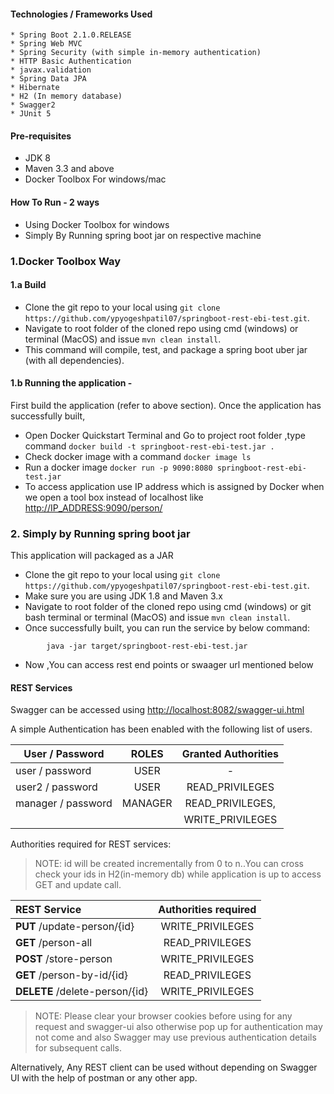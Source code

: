 #### Technologies / Frameworks Used
    * Spring Boot 2.1.0.RELEASE
    * Spring Web MVC
    * Spring Security (with simple in-memory authentication)
    * HTTP Basic Authentication
    * javax.validation
    * Spring Data JPA
    * Hibernate
    * H2 (In memory database) 
    * Swagger2
    * JUnit 5


#### Pre-requisites
* JDK 8 
* Maven 3.3 and above
* Docker Toolbox For windows/mac

#### How To Run - 2 ways
* Using Docker Toolbox for windows
* Simply By Running spring boot jar on respective machine

### 1.Docker Toolbox Way

#### 1.a Build
 * Clone the git repo to your local using `git clone https://github.com/ypyogeshpatil07/springboot-rest-ebi-test.git`.
 * Navigate to root folder of the cloned repo using cmd (windows) or terminal (MacOS) and issue `mvn clean install`.
 * This command will compile, test, and package a spring boot uber jar (with all dependencies).


#### 1.b Running the application - 
First build the application (refer to above section). Once the application has successfully built, 

* Open Docker Quickstart Terminal and Go to project root folder ,type command `docker build -t springboot-rest-ebi-test.jar .`
* Check docker image with a command `docker image ls`
* Run a docker image `docker run -p 9090:8080 springboot-rest-ebi-test.jar`
* To access application use IP address which is assigned by Docker when we open a tool box instead of localhost 
  like [http://IP_ADDRESS:9090/person/](http://IP_ADDRESS:9090/person/)
  
 ### 2. Simply by Running spring boot jar
 This application will packaged as a JAR 

* Clone the git repo to your local using `git clone https://github.com/ypyogeshpatil07/springboot-rest-ebi-test.git`.
* Make sure you are using JDK 1.8 and Maven 3.x
* Navigate to root folder of the cloned repo using cmd (windows) or git bash terminal or terminal (MacOS) and issue `mvn clean install`.
* Once successfully built, you can run the service by below command:
```
        java -jar target/springboot-rest-ebi-test.jar
```
* Now ,You can access rest end points or swaager url mentioned below 

#### REST Services
Swagger can be accessed using [http://localhost:8082/swagger-ui.html](http://localhost:8082/swagger-ui.html)

A simple Authentication has been enabled with the following list of users.

| User / Password   | ROLES     |   Granted Authorities |
|-------------------|:---------:|:---------------------:|
| user / password   | USER      |    -                  |
| user2 / password  | USER      | READ_PRIVILEGES       |
| manager / password| MANAGER   | READ_PRIVILEGES,      | 
|                   |           | WRITE_PRIVILEGES      |

Authorities required for REST services:
> NOTE: id will be created incrementally from 0 to n..You can cross check your ids in H2(in-memory db) while
> application is up to access GET and update call.

| REST Service                  |   Authorities required    |
|:--------------------------    |:-------------------------:|
| **PUT** /update-person/{id}   | WRITE_PRIVILEGES          |
| **GET** /person-all           | READ_PRIVILEGES           |
| **POST** /store-person        | WRITE_PRIVILEGES          |
| **GET** /person-by-id/{id}    | READ_PRIVILEGES           |
| **DELETE** /delete-person/{id}| WRITE_PRIVILEGES          |

> NOTE: Please clear your browser cookies before using for any request and swagger-ui also otherwise 
> pop up for authentication may not come and also Swagger may use previous authentication details for subsequent calls.

Alternatively, Any REST client can be used without depending on Swagger UI with the help of postman or any other app.
